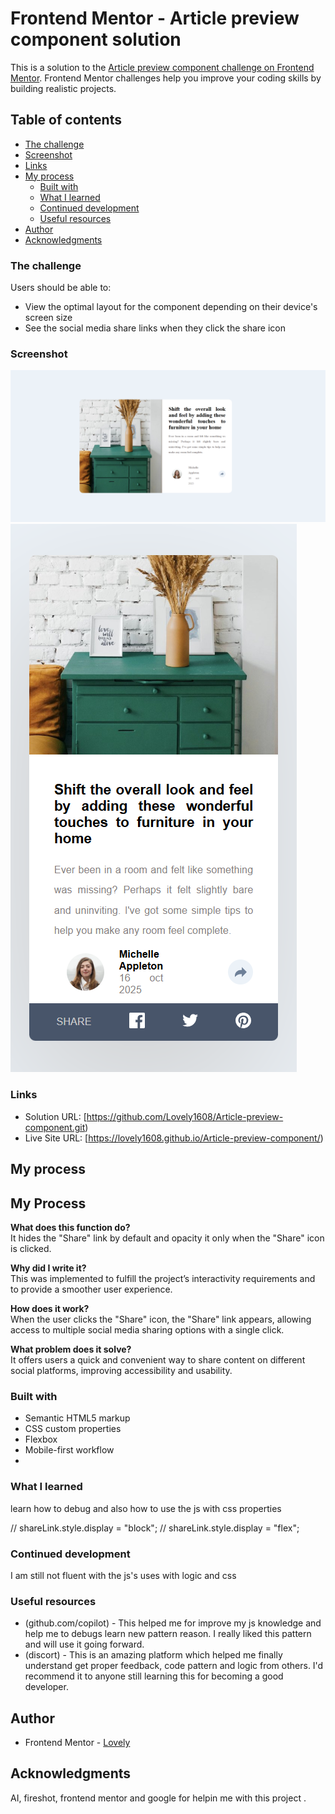 # Frontend Mentor - Article preview component solution

This is a solution to the [Article preview component challenge on Frontend Mentor](https://www.frontendmentor.io/challenges/article-preview-component-dYBN_pYFT). Frontend Mentor challenges help you improve your coding skills by building realistic projects. 

## Table of contents

  - [The challenge](#the-challenge)
  - [Screenshot](#screenshot)
  - [Links](#links)
- [My process](#my-process)
  - [Built with](#built-with)
  - [What I learned](#what-i-learned)
  - [Continued development](#continued-development)
  - [Useful resources](#useful-resources)
- [Author](#author)
- [Acknowledgments](#acknowledgments)



### The challenge

Users should be able to:

- View the optimal layout for the component depending on their device's screen size
- See the social media share links when they click the share icon

### Screenshot

![](./destop-screenshot.png)
![](./mobile-screenshot.png)


### Links

- Solution URL: [https://github.com/Lovely1608/Article-preview-component.git)
- Live Site URL: [https://lovely1608.github.io/Article-preview-component/)

## My process
## My Process

**What does this function do?**  
It hides the "Share" link by default and opacity it only when the "Share" icon is clicked.

**Why did I write it?**  
This was implemented to fulfill the project’s interactivity requirements and to provide a smoother user experience.

**How does it work?**  
When the user clicks the "Share" icon, the "Share" link appears, allowing access to multiple social media sharing options with a single click.

**What problem does it solve?**  
It offers users a quick and convenient way to share content on different social platforms, improving accessibility and usability.

### Built with

- Semantic HTML5 markup
- CSS custom properties
- Flexbox
- Mobile-first workflow
-

### What I learned

learn how to debug and also how to use the js with css properties

// shareLink.style.display = "block"; 
// shareLink.style.display = "flex"; 

### Continued development

I am still not fluent with the js's uses with logic and css 

### Useful resources

- (github.com/copilot) - This helped me for improve my js knowledge and help me to debugs learn new pattern reason. I really liked this pattern and will use it going forward.
- (discort) - This is an amazing platform which helped me finally understand get proper feedback, code pattern and logic from others. I'd recommend it to anyone still learning this for becoming a good developer.

## Author

- Frontend Mentor - [Lovely](https://www.frontendmentor.io/profile/lovely)

## Acknowledgments
AI, fireshot, frontend mentor and google for helpin me with this project .
